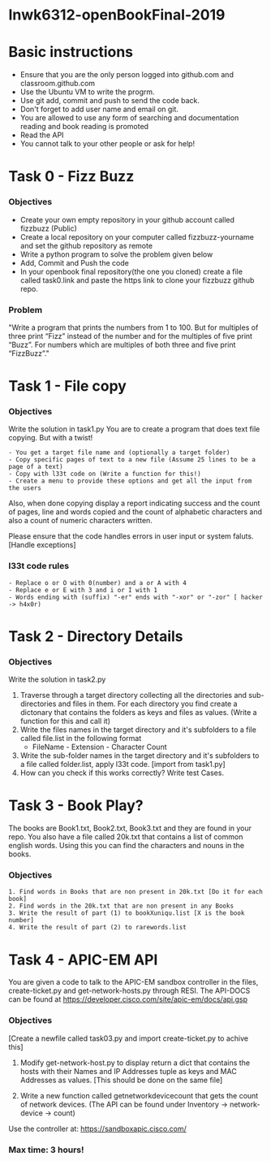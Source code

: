 # Inwk6312-openBookFinal-2019
# Basic instructions 

  - Ensure that you are the only person logged into github.com and classroom.github.com
  - Use the Ubuntu VM to write the progrm.
  - Use git add, commit and push to send the code back. 
  - Don't forget to add user name and email on git. 
  - You are allowed to use any form of searching and documentation reading and book reading is promoted
  - Read the API
  - You cannot talk to your other people or ask for help!
 
# Task 0 - Fizz Buzz

### Objectives
- Create your own empty repository in your github account called fizzbuzz (Public)
- Create a local repository on your computer called fizzbuzz-yourname and set the github repository as remote 
- Write a python program to solve the problem given below
- Add, Commit and Push the code
- In your openbook final repository(the one you cloned) create a file called task0.link and paste the https link to clone your fizzbuzz github repo.  

### Problem 
 "Write a program that prints the numbers from 1 to 100. But for multiples of three print “Fizz” instead of the number and for the multiples of five print “Buzz”. For numbers which are multiples of both three and five print “FizzBuzz”."
 
 
# Task 1 - File copy 

### Objectives

Write the solution in task1.py
You are to create a program that does text file copying. But with a twist!

    - You get a target file name and (optionally a target folder) 
    - Copy specific pages of text to a new file (Assume 25 lines to be a page of a text)
    - Copy with l33t code on (Write a function for this!)
    - Create a menu to provide these options and get all the input from the users
    
Also, when done copying display a report indicating success and the count of pages, line and words copied and the count of alphabetic characters and also a count of numeric characters written. 

Please ensure that the code handles errors in user input or system faluts. [Handle exceptions]


### l33t code rules

    - Replace o or O with 0(number) and a or A with 4
    - Replace e or E with 3 and i or I with 1
    - Words ending with (suffix) "-er" ends with "-xor" or "-zor" [ hacker -> h4x0r) 


# Task 2 - Directory Details

### Objectives

Write the solution in task2.py

1. Traverse through a target directory collecting all the directories and sub-directories and files in them. For each directory you find create a dictonary that contains the folders as keys and files as values. (Write a function for this and call it)
2. Write the files names in the target directory and it's subfolders to a file called file.list in the following format 
    - FileName - Extension - Character Count 
3. Write the sub-folder names in the target directory and it's subfolders to a file called folder.list, apply l33t code. [import from task1.py]
4. How can you check if this works correctly? Write test Cases.

# Task 3 - Book Play?

The books are Book1.txt, Book2.txt, Book3.txt and they are found in your repo.
You also have a file called 20k.txt that contains a list of common english words. Using this you can find the characters and nouns in the books. 

### Objectives

    1. Find words in Books that are non present in 20k.txt [Do it for each book]
    2. Find words in the 20k.txt that are non present in any Books
    3. Write the result of part (1) to bookXuniqu.list [X is the book number]
    4. Write the result of part (2) to rarewords.list
  



# Task 4 - APIC-EM API
You are given a code to talk to the APIC-EM sandbox controller in the files, create-ticket.py and get-network-hosts.py through RESI. 
The API-DOCS can be found at https://developer.cisco.com/site/apic-em/docs/api.gsp

### Objectives
[Create a newfile called task03.py and import create-ticket.py to achive this]

1. Modify get-network-host.py to display return a dict that contains the hosts with their Names and IP Addresses tuple as keys and MAC Addresses as values. [This should be done on the same file]

2. Write a new function called getnetworkdevicecount that gets the count of network devices. (The API can be found under Inventory -> network-device -> count)


Use the controller at: https://sandboxapic.cisco.com/

### Max time: 3 hours!
